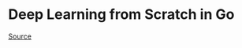 # Deep Learning from Scratch in Go

[Source](http://gopherdata.io/post/deeplearning_in_go_part_1/)

